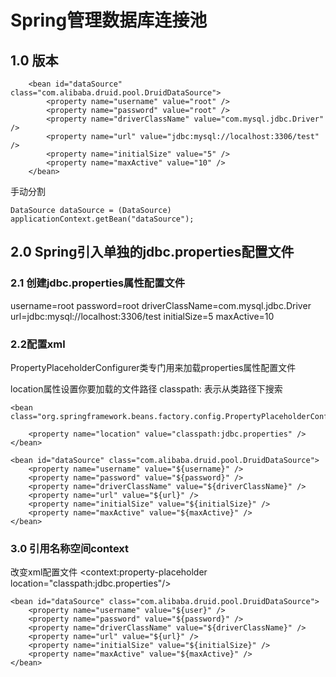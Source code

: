 # Spring管理数据库连接池
## 1.0 版本

		<bean id="dataSource" class="com.alibaba.druid.pool.DruidDataSource">
			<property name="username" value="root" />
			<property name="password" value="root" />
			<property name="driverClassName" value="com.mysql.jdbc.Driver" />
			<property name="url" value="jdbc:mysql://localhost:3306/test" />
			<property name="initialSize" value="5" />
			<property name="maxActive" value="10" />
		</bean>

手动分割

	DataSource dataSource = (DataSource) applicationContext.getBean("dataSource");
## 2.0 Spring引入单独的jdbc.properties配置文件

### 2.1 创建jdbc.properties属性配置文件

username=root
password=root
driverClassName=com.mysql.jdbc.Driver
url=jdbc:mysql://localhost:3306/test
initialSize=5
maxActive=10

### 2.2配置xml

PropertyPlaceholderConfigurer类专门用来加载properties属性配置文件

location属性设置你要加载的文件路径 
classpath: 表示从类路径下搜索

	<bean class="org.springframework.beans.factory.config.PropertyPlaceholderConfigurer">

		<property name="location" value="classpath:jdbc.properties" />
	</bean>
	
	<bean id="dataSource" class="com.alibaba.druid.pool.DruidDataSource">
		<property name="username" value="${username}" />
		<property name="password" value="${password}" />
		<property name="driverClassName" value="${driverClassName}" />
		<property name="url" value="${url}" />
		<property name="initialSize" value="${initialSize}" />
		<property name="maxActive" value="${maxActive}" />
	</bean>

### 3.0 引用名称空间context

改变xml配置文件
	<!-- 标签用来代替PropertyPlaceholderConfigurer加载属性配置文件 -->
	<context:property-placeholder location="classpath:jdbc.properties"/>
	
	<bean id="dataSource" class="com.alibaba.druid.pool.DruidDataSource">
		<property name="username" value="${user}" />
		<property name="password" value="${password}" />
		<property name="driverClassName" value="${driverClassName}" />
		<property name="url" value="${url}" />
		<property name="initialSize" value="${initialSize}" />
		<property name="maxActive" value="${maxActive}" />
	</bean>
